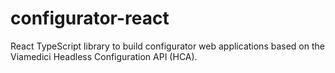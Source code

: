 # configurator-react
React TypeScript library to build configurator web applications based on the Viamedici Headless Configuration API (HCA).
